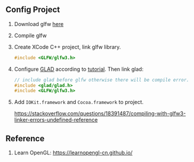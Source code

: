 ## Config Project

1. Download glfw [here](https://www.glfw.org/download.html)
2. Compile glfw
3. Create XCode C++ project, link glfw library.	
	```C++
	#include <GLFW/glfw3.h>
	```
4. Configure [GLAD](https://glad.dav1d.de/) according to [tutorial](https://learnopengl-cn.github.io/01%20Getting%20started/02%20Creating%20a%20window/). Then link glad:
	```C++
	// include glad before glfw otherwise there will be compile error.
	#include <glad/glad.h> 
	#include <GLFW/glfw3.h>
	```
5. Add `IOKit.framework` and `Cocoa.framework` to project.
	
	https://stackoverflow.com/questions/18391487/compiling-with-glfw3-linker-errors-undefined-reference





## Reference

1. Learn OpenGL: https://learnopengl-cn.github.io/